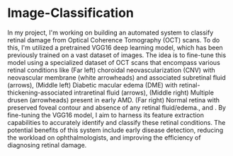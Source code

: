 # Image-Classification
In my project, I'm working on building an automated system to classify retinal damage from Optical Coherence Tomography (OCT) scans. To do this, I'm utilized a pretrained VGG16 deep learning model, which has been previously trained on a vast dataset of images. The idea is to fine-tune this model using a specialized dataset of OCT scans that encompass various retinal conditions like (Far left) choroidal neovascularization (CNV) with neovascular membrane (white arrowheads) and associated subretinal fluid (arrows), (Middle left) Diabetic macular edema (DME) with retinal-thickening-associated intraretinal fluid (arrows), (Middle right) Multiple drusen (arrowheads) present in early AMD. (Far right) Normal retina with preserved foveal contour and absence of any retinal fluid/edema., and . By fine-tuning the VGG16 model, I aim to harness its feature extraction capabilities to accurately identify and classify these retinal conditions. The potential benefits of this system include early disease detection, reducing the workload on ophthalmologists, and improving the efficiency of diagnosing retinal damage.

